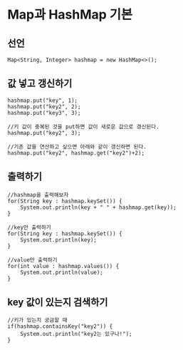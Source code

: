 # Map과 HashMap 기본
## 선언
    Map<String, Integer> hashmap = new HashMap<>();

## 값 넣고 갱신하기
    hashmap.put("key", 1);
    hashmap.put("key2", 2);
    hashmap.put("key3", 3);
		
    //키 값이 중복된 것을 put하면 값이 새로운 값으로 갱신된다.
    hashmap.put("key2", 3);
		
    //기존 값을 연산하고 싶으면 아래와 같이 갱신하면 된다.
    hashmap.put("key2", hashmap.get("key2")+2);

## 출력하기
    //hashmap을 출력해보자
    for(String key : hashmap.keySet()) {
        System.out.println(key + " " + hashmap.get(key));
    }
		
    //key만 출력하기
    for(String key : hashmap.keySet()) {
        System.out.println(key);
    }
		
    //value만 출력하기
    for(int value : hashmap.values()) {
	    System.out.println(value);
    }

## key 값이 있는지 검색하기
    //키가 있는지 궁금할 때
    if(hashmap.containsKey("key2")) {
	    System.out.println("key2는 있구나!");
    }
